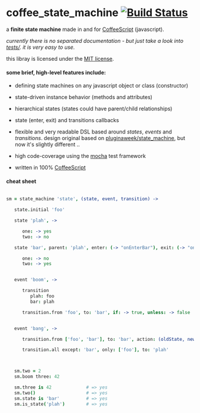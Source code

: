 # coffee_state_machine [![Build Status](https://secure.travis-ci.org/spearwolf/coffee_state_machine.png "Build Status")](http://travis-ci.org/spearwolf/coffee_state_machine)

a __finite state machine__ made in and for [CoffeeScript](http://coffeescript.org/) (javascript).

_currently there is no separated documentation - but just take a look into [tests/](test/). it is very easy to use._

this libray is licensed under the [MIT license](LICENSE).


#### some brief, high-level features include:

*  defining state machines on any javascript object or class (constructor)

*  state-driven instance behavior (methods and attributes)

*  hierarchical states (states could have parent/child relationships)

*  state (enter, exit) and transitions callbacks

*  flexible and very readable DSL based around _states_, _events_ and _transitions_.
   design original based on [pluginaweek/state_machine](https://github.com/pluginaweek/state_machine), but now it's slightly different ..

*  high code-coverage using the [mocha](http://visionmedia.github.com/mocha/) test framework

*  written in 100% [CoffeeScript](http://coffeescript.org/)


#### cheat sheet

``` coffeescript

sm = state_machine 'state', (state, event, transition) ->

   state.initial 'foo'

   state 'plah', ->

      one: -> yes
      two: -> no

   state 'bar', parent: 'plah', enter: (-> "onEnterBar"), exit: (-> "onExitBar"), ->

      one: -> no
      two: -> yes


   event 'boom', ->

      transition
         plah: foo
         bar: plah

      transition.from 'foo', to: 'bar', if: -> true, unless: -> false


   event 'bang', ->

      transition.from ['foo', 'bar'], to: 'bar', action: (oldState, newState) -> "..."

      transition.all except: 'bar', only: ['foo'], to: 'plah'



   sm.two = 2
   sm.boom three: 42

   sm.three is 42             # => yes
   sm.two()                   # => yes
   sm.state is 'bar'          # => yes
   sm.is_state('plah')        # => yes

```
